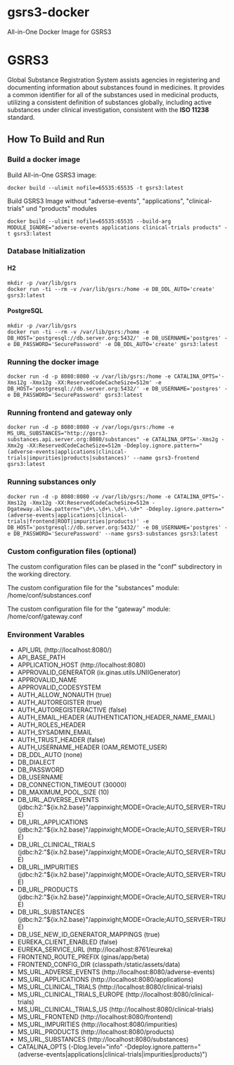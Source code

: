 # gsrs3-docker
All-in-One Docker Image for GSRS3

# GSRS3

Global Substance Registration System assists agencies in 
registering and documenting information about substances 
found in medicines. It provides a 
common identifier for all of the substances 
used in medicinal products, utilizing a 
consistent definition of substances globally, 
including active substances under clinical 
investigation, consistent with the **ISO 11238** standard.

## How To Build and Run

### Build a docker image
Build All-in-One GSRS3 image:
```
docker build --ulimit nofile=65535:65535 -t gsrs3:latest
```

Build GSRS3 Image without "adverse-events", "applications", "clinical-trials" und "products" modules
```
docker build --ulimit nofile=65535:65535 --build-arg MODULE_IGNORE="adverse-events applications clinical-trials products" -t gsrs3:latest
```

### Database Initialization

#### H2
```
mkdir -p /var/lib/gsrs
docker run -ti --rm -v /var/lib/gsrs:/home -e DB_DDL_AUTO='create' gsrs3:latest
```

#### PostgreSQL
```
mkdir -p /var/lib/gsrs
docker run -ti --rm -v /var/lib/gsrs:/home -e DB_HOST='postgresql://db.server.org:5432/' -e DB_USERNAME='postgres' -e DB_PASSWORD='SecurePassword' -e DB_DDL_AUTO='create' gsrs3:latest
```

### Running the docker image
```
docker run -d -p 8080:8080 -v /var/lib/gsrs:/home -e CATALINA_OPTS='-Xms12g -Xmx12g -XX:ReservedCodeCacheSize=512m' -e DB_HOST='postgresql://db.server.org:5432/' -e DB_USERNAME='postgres' -e DB_PASSWORD='SecurePassword' gsrs3:latest
```

### Running frontend and gateway only
```
docker run -d -p 8080:8080 -v /var/logs/gsrs:/home -e MS_URL_SUBSTANCES="http://gsrs3-substances.api.server.org:8080/substances" -e CATALINA_OPTS='-Xms2g -Xmx2g -XX:ReservedCodeCacheSize=512m -Ddeploy.ignore.pattern="(adverse-events|applications|clinical-trials|impurities|products|substances)' --name gsrs3-frontend gsrs3:latest
```

### Running substances only
```
docker run -d -p 8080:8080 -v /var/lib/gsrs:/home -e CATALINA_OPTS='-Xms12g -Xmx12g -XX:ReservedCodeCacheSize=512m -Dgateway.allow.pattern="\d+\.\d+\.\d+\.\d+" -Ddeploy.ignore.pattern="(adverse-events|applications|clinical-trials|frontend|ROOT|impurities|products)' -e DB_HOST='postgresql://db.server.org:5432/' -e DB_USERNAME='postgres' -e DB_PASSWORD='SecurePassword' --name gsrs3-substances gsrs3:latest
```

### Custom configuration files (optional)
The custom configuration files can be plased in the "conf" subdirectory in the working directory.

The custom configuration file for the "substances" module: /home/conf/substances.conf

The custom configuration file for the "gateway" module: /home/conf/gateway.conf

### Environment Varables
- API_URL (http://localhost:8080/)
- API_BASE_PATH
- APPLICATION_HOST (http://localhost:8080)
- APPROVALID_GENERATOR (ix.ginas.utils.UNIIGenerator)
- APPROVALID_NAME
- APPROVALID_CODESYSTEM
- AUTH_ALLOW_NONAUTH (true)
- AUTH_AUTOREGISTER (true)
- AUTH_AUTOREGISTERACTIVE (false)
- AUTH_EMAIL_HEADER (AUTHENTICATION_HEADER_NAME_EMAIL)
- AUTH_ROLES_HEADER
- AUTH_SYSADMIN_EMAIL
- AUTH_TRUST_HEADER (false)
- AUTH_USERNAME_HEADER (OAM_REMOTE_USER)
- DB_DDL_AUTO (none)
- DB_DIALECT
- DB_PASSWORD
- DB_USERNAME
- DB_CONNECTION_TIMEOUT (30000)
- DB_MAXIMUM_POOL_SIZE (10)
- DB_URL_ADVERSE_EVENTS (jdbc:h2:"${ix.h2.base}"/appinxight;MODE=Oracle;AUTO_SERVER=TRUE)
- DB_URL_APPLICATIONS (jdbc:h2:"${ix.h2.base}"/appinxight;MODE=Oracle;AUTO_SERVER=TRUE)
- DB_URL_CLINICAL_TRIALS (jdbc:h2:"${ix.h2.base}"/appinxight;MODE=Oracle;AUTO_SERVER=TRUE)
- DB_URL_IMPURITIES (jdbc:h2:"${ix.h2.base}"/appinxight;MODE=Oracle;AUTO_SERVER=TRUE)
- DB_URL_PRODUCTS (jdbc:h2:"${ix.h2.base}"/appinxight;MODE=Oracle;AUTO_SERVER=TRUE)
- DB_URL_SUBSTANCES (jdbc:h2:"${ix.h2.base}"/appinxight;MODE=Oracle;AUTO_SERVER=TRUE)
- DB_USE_NEW_ID_GENERATOR_MAPPINGS (true)
- EUREKA_CLIENT_ENABLED (false)
- EUREKA_SERVICE_URL (http://localhost:8761/eureka)
- FRONTEND_ROUTE_PREFIX (ginas/app/beta)
- FRONTEND_CONFIG_DIR (classpath:/static/assets/data)
- MS_URL_ADVERSE_EVENTS (http://localhost:8080/adverse-events)
- MS_URL_APPLICATIONS (http://localhost:8080/applications)
- MS_URL_CLINICAL_TRIALS (http://localhost:8080/clinical-trials)
- MS_URL_CLINICAL_TRIALS_EUROPE (http://localhost:8080/clinical-trials)
- MS_URL_CLINICAL_TRIALS_US (http://localhost:8080/clinical-trials)
- MS_URL_FRONTEND (http://localhost:8080/frontend)
- MS_URL_IMPURITIES (http://localhost:8080/impurities)
- MS_URL_PRODUCTS (http://localhost:8080/products)
- MS_URL_SUBSTANCES (http://localhost:8080/substances)
- CATALINA_OPTS (-Dlog.level="info" -Ddeploy.ignore.pattern="(adverse-events|applications|clinical-trials|impurities|products)")

